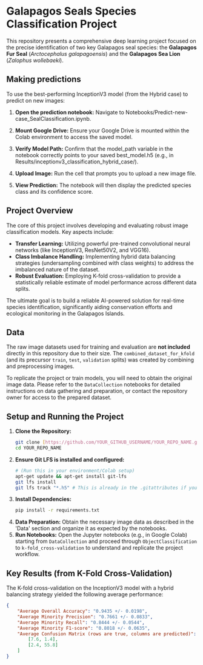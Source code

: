 # Galapagos Seals Species Classification Project

This repository presents a comprehensive deep learning project focused on the precise identification of two key Galapagos seal species: the **Galapagos Fur Seal** (*Arctocephalus galapagoensis*) and the **Galapagos Sea Lion** (*Zalophus wollebaeki*).

## Making predictions

To use the best-performing InceptionV3 model (from the Hybrid case) to predict on new images:

1. **Open the prediction notebook:** Navigate to Notebooks/Predict-new-case_SealClassification.ipynb.

2. **Mount Google Drive:** Ensure your Google Drive is mounted within the Colab environment to access the saved model.

3. **Verify Model Path:** Confirm that the model_path variable in the notebook correctly points to your saved best_model.h5 (e.g., in Results/inceptionv3_classification_hybrid_case/).

4. **Upload Image:** Run the cell that prompts you to upload a new image file.

5. **View Prediction:** The notebook will then display the predicted species class and its confidence score.

## Project Overview

The core of this project involves developing and evaluating robust image classification models. Key aspects include:
* **Transfer Learning:** Utilizing powerful pre-trained convolutional neural networks (like InceptionV3, ResNet50V2, and VGG16).
* **Class Imbalance Handling:** Implementing hybrid data balancing strategies (undersampling combined with class weights) to address the imbalanced nature of the dataset.
* **Robust Evaluation:** Employing K-fold cross-validation to provide a statistically reliable estimate of model performance across different data splits.

The ultimate goal is to build a reliable AI-powered solution for real-time species identification, significantly aiding conservation efforts and ecological monitoring in the Galapagos Islands.


## Data

The raw image datasets used for training and evaluation are **not included** directly in this repository due to their size. The `combined_dataset_for_kfold` (and its precursor `train`, `test`, `validation` splits) was created by combining and preprocessing images.

To replicate the project or train models, you will need to obtain the original image data. Please refer to the `DataCollection` notebooks for detailed instructions on data gathering and preparation, or contact the repository owner for access to the prepared dataset.

## Setup and Running the Project

1.  **Clone the Repository:**
    ```bash
    git clone [https://github.com/YOUR_GITHUB_USERNAME/YOUR_REPO_NAME.git](https://github.com/YOUR_GITHUB_USERNAME/YOUR_REPO_NAME.git)
    cd YOUR_REPO_NAME
    ```
2.  **Ensure Git LFS is installed and configured:**
    ```bash
    # (Run this in your environment/Colab setup)
    apt-get update && apt-get install git-lfs
    git lfs install
    git lfs track "*.h5" # This is already in the .gitattributes if you run this setup
    ```
3.  **Install Dependencies:**
    ```bash
    pip install -r requirements.txt
    ```
4.  **Data Preparation:** Obtain the necessary image data as described in the 'Data' section and organize it as expected by the notebooks.
5.  **Run Notebooks:** Open the Jupyter notebooks (e.g., in Google Colab) starting from `DataCollection` and proceed through `ObjectClassification` to `k-fold_cross-validation` to understand and replicate the project workflow.

## Key Results (from K-Fold Cross-Validation)

The K-fold cross-validation on the InceptionV3 model with a hybrid balancing strategy yielded the following average performance:

```json
{
    "Average Overall Accuracy": "0.9435 +/- 0.0198",
    "Average Minority Precision": "0.7661 +/- 0.0833",
    "Average Minority Recall": "0.8444 +/- 0.0544",
    "Average Minority F1-score": "0.8018 +/- 0.0635",
    "Average Confusion Matrix (rows are true, columns are predicted)": [
        [7.6, 1.4],
        [2.4, 55.8]
    ]
}
